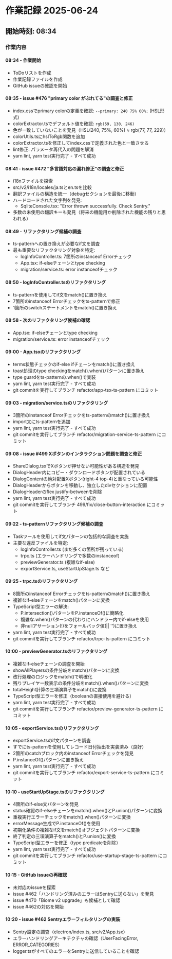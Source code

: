 # 作業記録 2025-06-24

## 開始時刻: 08:34

### 作業内容

#### 08:34 - 作業開始
- ToDoリストを作成
- 作業記録ファイルを作成
- GitHub issueの確認を開始

#### 08:35 - issue #476 "primary color がぶれてる"の調査と修正
- index.cssでprimary colorの定義を確認: `--primary: 240 75% 60%;` (HSL形式)
- colorExtractor.tsでデフォルト値を確認: `rgb(59, 130, 246)`
- 色が一致していないことを発見（HSL(240, 75%, 60%) ≈ rgb(77, 77, 229)）
- colorUtils.tsにhslToRgb関数を追加
- colorExtractor.tsを修正してindex.cssで定義された色と一致させる
- lint修正: パラメータ再代入の問題を解消
- yarn lint, yarn test実行完了 - すべて成功

#### 08:41 - issue #472 "多言語対応の漏れ修正"の調査と修正
- i18nファイルを探索
- src/v2/i18n/locales/ja.tsとen.tsを比較
- 翻訳ファイルの構造を統一（debugセクションを最後に移動）
- ハードコードされた文字列を発見:
  - SqliteConsole.tsx: "Error thrown successfully. Check Sentry."
- 多数の未使用の翻訳キーも発見（将来の機能用か削除された機能の残りと思われる）

#### 08:49 - リファクタリング候補の調査
- ts-patternへの置き換えが必要なif文を調査
- 最も重要なリファクタリング対象を特定:
  - logInfoController.ts: 7箇所のinstanceof Errorチェック
  - App.tsx: if-elseチェーンとtype checking
  - migration/service.ts: error instanceofチェック

#### 08:50 - logInfoController.tsのリファクタリング
- ts-patternを使用してif文をmatch()に置き換え
- 7箇所のinstanceof Errorチェックをts-patternで修正
- 1箇所のswitchステートメントをmatch()に置き換え

#### 08:58 - 次のリファクタリング候補の確認
- App.tsx: if-elseチェーンとtype checking
- migration/service.ts: error instanceofチェック

#### 09:00 - App.tsxのリファクタリング
- terms状態チェックのif-else ifチェーンをmatch()に置き換え
- toast処理のtype checkingをmatch().when()パターンに置き換え
- type guardをts-patternの.when()で実装
- yarn lint, yarn test実行完了 - すべて成功
- git commitを実行してブランチ refactor/app-tsx-ts-pattern にコミット

#### 09:03 - migration/service.tsのリファクタリング
- 3箇所のinstanceof Errorチェックをts-patternのmatch()に置き換え
- import文にts-patternを追加
- yarn lint, yarn test実行完了 - すべて成功
- git commitを実行してブランチ refactor/migration-service-ts-pattern にコミット

#### 09:08 - issue #499 Xボタンのインタラクション問題を調査と修正
- ShareDialog.tsxでXボタンが押せない可能性がある構造を発見
- DialogHeader内にコピー・ダウンロードボタンが配置されている
- DialogContentの絶対配置Xボタン(right-4 top-4)と重なっている可能性
- DialogHeaderからボタンを移動し、独立したdivセクションに配置
- DialogHeaderのflex justify-betweenを削除
- yarn lint, yarn test実行完了 - すべて成功
- git commitを実行してブランチ 499/fix/close-button-interaction にコミット

#### 09:22 - ts-patternリファクタリング候補の調査
- Taskツールを使用してif文パターンの包括的な調査を実施
- 主要な違反ファイルを特定:
  - logInfoController.ts (まだ多くの箇所が残っている)
  - trpc.ts (エラーハンドリングで多数のinstanceof)
  - previewGenerator.ts (複雑なif-else)
  - exportService.ts, useStartUpStage.ts など

#### 09:25 - trpc.tsのリファクタリング
- 8箇所のinstanceof Errorチェックをts-patternのmatch()に置き換え
- 複雑なif-elseチェーンをmatch()パターンに変換
- TypeScript型エラーの解決:
  - P.intersection()パターンをP.instanceOf()に簡略化
  - 複雑な.when()パターンの代わりにハンドラー内でif-elseを使用
  - 非nullアサーション(!)をフォールバック値(|| '')に置き換え
- yarn lint, yarn test実行完了 - すべて成功
- git commitを実行してブランチ refactor/trpc-ts-pattern にコミット

#### 10:00 - previewGenerator.tsのリファクタリング
- 複雑なif-elseチェーンの調査を開始
- showAllPlayersの条件分岐をmatch()パターンに変換
- 改行処理のロジックをmatch()で明確化
- 残りプレイヤー数表示の条件分岐をmatch().when()パターンに変換
- totalHeight計算の三項演算子をmatch()に変換
- TypeScript型エラーを修正（booleanの直接使用を避ける）
- yarn lint, yarn test実行完了 - すべて成功
- git commitを実行してブランチ refactor/preview-generator-ts-pattern にコミット

#### 10:05 - exportService.tsのリファクタリング
- exportService.tsのif文パターンを調査
- すでにts-patternを使用してレコード日付抽出を実装済み（良好）
- 2箇所のcatchブロック内のinstanceof Errorチェックを発見
- P.instanceOf()パターンに置き換え
- yarn lint, yarn test実行完了 - すべて成功
- git commitを実行してブランチ refactor/export-service-ts-pattern にコミット

#### 10:10 - useStartUpStage.tsのリファクタリング
- 4箇所のif-else文パターンを発見
- status確認のif-elseチェーンをmatch().when()とP.union()パターンに変換
- 重複実行エラーチェックをmatch().when()パターンに変換
- errorMessage生成でP.instanceOf()を使用
- 初期化条件の複雑なif文をmatch()オブジェクトパターンに変換
- 終了判定の三項演算子をmatch()とP.union()に変換
- TypeScript型エラーを修正（type predicateを削除）
- yarn lint, yarn test実行完了 - すべて成功
- git commitを実行してブランチ refactor/use-startup-stage-ts-pattern にコミット

#### 10:15 - GitHub issueの再確認
- 未対応のissueを探索
- issue #462「ハンドリング済みのエラーはSentryに送らない」を発見
- issue #470「Biome v2 upgrade」も候補として確認
- issue #462の対応を開始

#### 10:20 - issue #462 Sentryエラーフィルタリングの実装
- Sentry設定の調査（electron/index.ts, src/v2/App.tsx）
- エラーハンドリングアーキテクチャの確認（UserFacingError, ERROR_CATEGORIES）
- logger.tsがすべてのエラーをSentryに送信していることを確認

